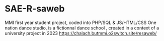 # SAE-R-saweb

MMI first year student project, coded into PHP/SQL & JS/HTML/CSS
One nation dance studio, is a fictionnal dance school , created in a context of a university project in 2023
https://chalach.butmmi.o2switch.site/resaweb/
